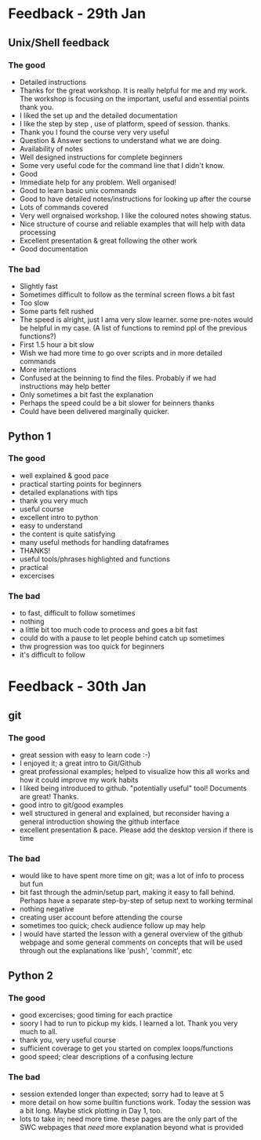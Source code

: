 # Feedback - 29th Jan

## Unix/Shell feedback

### The good

* Detailed instructions
* Thanks for the great workshop. It is really helpful for me and my work. The workshop is focusing on the important, useful and essential points thank you. 
* I liked the set up and the detailed documentation
* I like the step by step , use of platform, speed of session. thanks.
* Thank you I found the course very very useful
* Question & Answer sections to understand what we are doing.
* Availability of notes
* Well designed instructions for complete beginners
* Some very useful code for the command line that I didn't know.
* Good
* Immediate help for any problem. Well organised!
* Good to learn basic unix commands
* Good to have detailed notes/instructions for looking up after the course
* Lots of commands covered
* Very well orgnaised workshop. I like the coloured notes showing status.
* Nice structure of course and reliable examples that will help with data processing
* Excellent presentation & great following the other work
* Good documentation


### The bad

* Slightly fast
* Sometimes difficult to follow as the terminal screen flows a bit fast
* Too slow
* Some parts felt rushed
* The speed is alright, just I ama very slow learner. some pre-notes would be helpful in my case. (A list of functions to remind ppl of the previous functions?)
* First 1.5 hour a bit slow
* Wish we had more time to go over scripts and in more detailed commands
* More interactions
* Confused at the beinning to find the files. Probably if we had instructions may help better
* Only sometimes a bit fast the explanation
* Perhaps the speed could be a bit slower for beinners thanks
* Could have been delivered marginally quicker.

## Python 1

### The good

 * well explained & good pace
 * practical starting points for beginners
 * detailed explanations with tips
 * thank you very much
 * useful course
 * excellent intro to python
 * easy to understand
 * the content is quite satisfying
 * many useful methods for handling dataframes
 * THANKS!
 * useful tools/phrases highlighted and functions
 * practical
 * excercises

### The bad

 * to fast, difficult to follow sometimes
 * nothing
 * a little bit too much code to process and goes a bit fast
 * could do with a pause to let people behind catch up sometimes
 * thw progression was too quick for beginners
 * it's difficult to follow

# Feedback - 30th Jan

## git

### The good
 * great session with easy to learn code :-)
 * I enjoyed it; a great intro to Git/Github
 * great professional examples; helped to visualize how this all works and how it could improve my work habits
 * I liked being introduced to github. "potentially useful" tool! Documents are great! Thanks.
 * good intro to git/good examples
 * well structured in general and explained, but reconsider having a general introduction showing the github interface
 * excellent presentation & pace. Please add the desktop version if there is time

### The bad
 * would like to have spent more time on git; was a lot of info to process but fun
 * bit fast through the admin/setup part, making it easy to fall behind. Perhaps have a separate step-by-step of setup next to working terminal
 * nothing negative
 * creating user account before attending the course
 * sometimes too quick; check audience follow up may help
 * I would have started the lesson with a general overview of the github webpage and some general comments on concepts that will be used through out the explanations like 'push', 'commit', etc
 
## Python 2

### The good
 * good excercises; good timing for each practice
 * soory I had to run to pickup my kids. I learned a lot. Thank you very much to all.
 * thank you, very useful course
 * sufficient coverage to get you started on complex loops/functions
 * good speed; clear descriptions of a confusing lecture

### The bad
 * session extended longer than expected; sorry had to leave at 5
 * more detail on how some builtin functions work. Today the session was a bit long. Maybe stick plotting in Day 1, too.
 * lots to take in; need more time. these pages are the only part of the SWC webpages that *need* more explanation beyond what is provided
